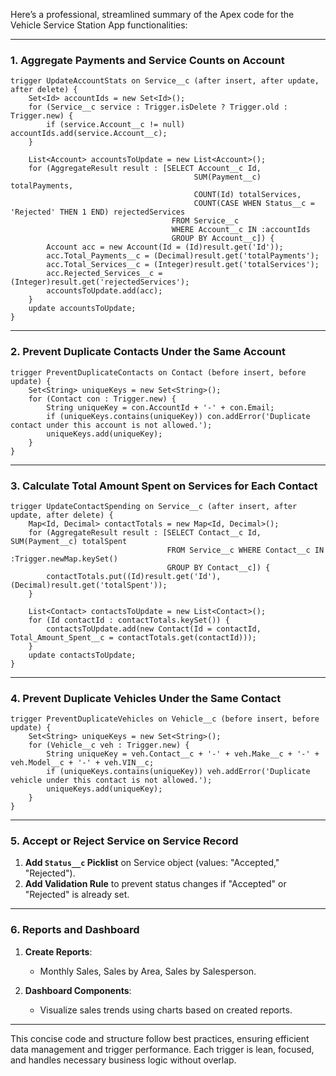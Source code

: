 Here’s a professional, streamlined summary of the Apex code for the Vehicle Service Station App functionalities:

---

### 1. **Aggregate Payments and Service Counts on Account**

```apex
trigger UpdateAccountStats on Service__c (after insert, after update, after delete) {
    Set<Id> accountIds = new Set<Id>();
    for (Service__c service : Trigger.isDelete ? Trigger.old : Trigger.new) {
        if (service.Account__c != null) accountIds.add(service.Account__c);
    }
    
    List<Account> accountsToUpdate = new List<Account>();
    for (AggregateResult result : [SELECT Account__c Id, 
                                         SUM(Payment__c) totalPayments, 
                                         COUNT(Id) totalServices, 
                                         COUNT(CASE WHEN Status__c = 'Rejected' THEN 1 END) rejectedServices 
                                    FROM Service__c 
                                    WHERE Account__c IN :accountIds 
                                    GROUP BY Account__c]) {
        Account acc = new Account(Id = (Id)result.get('Id'));
        acc.Total_Payments__c = (Decimal)result.get('totalPayments');
        acc.Total_Services__c = (Integer)result.get('totalServices');
        acc.Rejected_Services__c = (Integer)result.get('rejectedServices');
        accountsToUpdate.add(acc);
    }
    update accountsToUpdate;
}
```

---

### 2. **Prevent Duplicate Contacts Under the Same Account**

```apex
trigger PreventDuplicateContacts on Contact (before insert, before update) {
    Set<String> uniqueKeys = new Set<String>();
    for (Contact con : Trigger.new) {
        String uniqueKey = con.AccountId + '-' + con.Email;
        if (uniqueKeys.contains(uniqueKey)) con.addError('Duplicate contact under this account is not allowed.');
        uniqueKeys.add(uniqueKey);
    }
}
```

---

### 3. **Calculate Total Amount Spent on Services for Each Contact**

```apex
trigger UpdateContactSpending on Service__c (after insert, after update, after delete) {
    Map<Id, Decimal> contactTotals = new Map<Id, Decimal>();
    for (AggregateResult result : [SELECT Contact__c Id, SUM(Payment__c) totalSpent 
                                   FROM Service__c WHERE Contact__c IN :Trigger.newMap.keySet() 
                                   GROUP BY Contact__c]) {
        contactTotals.put((Id)result.get('Id'), (Decimal)result.get('totalSpent'));
    }
    
    List<Contact> contactsToUpdate = new List<Contact>();
    for (Id contactId : contactTotals.keySet()) {
        contactsToUpdate.add(new Contact(Id = contactId, Total_Amount_Spent__c = contactTotals.get(contactId)));
    }
    update contactsToUpdate;
}
```

---

### 4. **Prevent Duplicate Vehicles Under the Same Contact**

```apex
trigger PreventDuplicateVehicles on Vehicle__c (before insert, before update) {
    Set<String> uniqueKeys = new Set<String>();
    for (Vehicle__c veh : Trigger.new) {
        String uniqueKey = veh.Contact__c + '-' + veh.Make__c + '-' + veh.Model__c + '-' + veh.VIN__c;
        if (uniqueKeys.contains(uniqueKey)) veh.addError('Duplicate vehicle under this contact is not allowed.');
        uniqueKeys.add(uniqueKey);
    }
}
```

---

### 5. **Accept or Reject Service on Service Record**

1. **Add `Status__c` Picklist** on Service object (values: "Accepted," "Rejected").
2. **Add Validation Rule** to prevent status changes if "Accepted" or "Rejected" is already set.

---

### 6. **Reports and Dashboard**

1. **Create Reports**:
   - Monthly Sales, Sales by Area, Sales by Salesperson.

2. **Dashboard Components**:
   - Visualize sales trends using charts based on created reports.

---

This concise code and structure follow best practices, ensuring efficient data management and trigger performance. Each trigger is lean, focused, and handles necessary business logic without overlap.
